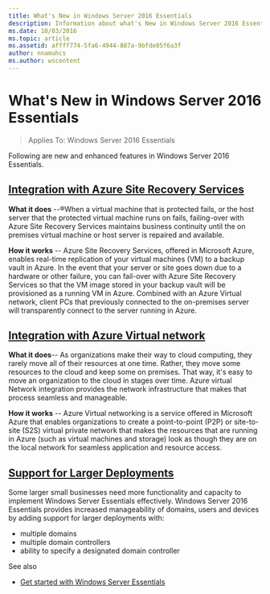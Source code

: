 ```yaml
---
title: What's New in Windows Server 2016 Essentials
description: Information about what's New in Windows Server 2016 Essentials.
ms.date: 10/03/2016
ms.topic: article
ms.assetid: affff774-5fa6-4944-887a-9bfde05f6a3f
author: nnamuhcs
ms.author: wscontent
---
```


# What's New in Windows Server 2016 Essentials

> Applies To: Windows Server 2016 Essentials

Following are new and enhanced features in Windows Server 2016 Essentials.

## [Integration with Azure Site Recovery Services](azure-site-recovery-services-integration.md)

**What it does** --&reg;When a virtual machine that is protected  fails, or the host server that the protected virtual machine runs on fails, failing-over with Azure Site Recovery Services  maintains business continuity until the on premises virtual machine or host server is repaired and available.

**How it works** -- Azure Site Recovery Services, offered in Microsoft Azure, enables real-time replication of your virtual machines (VM) to a backup vault in Azure. In the event that your server or site goes down due to a hardware or other failure, you can fail-over with Azure Site Recovery Services so  that the VM image stored in your backup vault will be provisioned as a running VM in Azure. Combined with an Azure Virtual network, client PCs that previously connected to the on-premises server will transparently connect to the server running in Azure.

## [Integration with Azure Virtual network](azure-virtual-network-integration.md)

**What it does**-- As organizations make their way to cloud computing, they rarely  move all of their resources at one time. Rather, they move some resources to the cloud and keep some on premises. That way, it's easy to move an organization to the cloud in stages over time. Azure virtual Network integration provides the network infrastructure that makes that process seamless and manageable.

**How it works** -- Azure Virtual networking is a service offered in Microsoft Azure that enables organizations to create a point-to-point (P2P) or site-to-site (S2S) virtual private network that makes the resources that are running in Azure (such as virtual machines and storage) look as though they are on the local network for seamless application and resource access.

## [Support for Larger Deployments](support-for-larger-deployments.md)

Some larger small businesses need more functionality and capacity to implement Windows Server Essentials effectively. Windows Server 2016 Essentials provides increased manageability of domains, users and devices by adding support for larger deployments with:

- multiple domains
- multiple domain controllers
- ability to specify a designated domain controller

See also

- [Get started with Windows Server Essentials](get-started.md)
